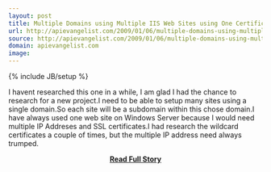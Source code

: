 ```yaml
---
layout: post
title: Multiple Domains using Multiple IIS Web Sites using One Certificate and One IP Address
url: http://apievangelist.com/2009/01/06/multiple-domains-using-multiple-iis-web-sites-using-one-certificate-and-one-ip-address/
source: http://apievangelist.com/2009/01/06/multiple-domains-using-multiple-iis-web-sites-using-one-certificate-and-one-ip-address/
domain: apievangelist.com
image: 
---
```

{% include JB/setup %}<p>I havent researched this one in a while, I am glad I had the chance to research for a new project.I need to be able to setup many sites using a single domain.So each site will be a subdomain within this chose domain.I have always used one web site on Windows Server because I would need multiple IP Addreses and SSL certificates.I had research the wildcard certificates a couple of times, but the multiple IP address need always trumped.</p>
<center><p><a href="http://apievangelist.com/2009/01/06/multiple-domains-using-multiple-iis-web-sites-using-one-certificate-and-one-ip-address/" style='padding:25px; font-sze:18px; font-weight: bold;'>Read Full Story</a></p></center>
